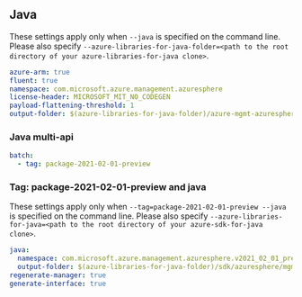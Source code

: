 ## Java

These settings apply only when `--java` is specified on the command line.
Please also specify `--azure-libraries-for-java-folder=<path to the root directory of your azure-libraries-for-java clone>`.

``` yaml $(java)
azure-arm: true
fluent: true
namespace: com.microsoft.azure.management.azuresphere
license-header: MICROSOFT_MIT_NO_CODEGEN
payload-flattening-threshold: 1
output-folder: $(azure-libraries-for-java-folder)/azure-mgmt-azuresphere
```

### Java multi-api

``` yaml $(java) && $(multiapi)
batch:
  - tag: package-2021-02-01-preview
```

### Tag: package-2021-02-01-preview and java

These settings apply only when `--tag=package-2021-02-01-preview --java` is specified on the command line.
Please also specify `--azure-libraries-for-java=<path to the root directory of your azure-sdk-for-java clone>`.

``` yaml $(tag) == 'package-2021-02-01-preview' && $(java) && $(multiapi)
java:
  namespace: com.microsoft.azure.management.azuresphere.v2021_02_01_preview
  output-folder: $(azure-libraries-for-java-folder)/sdk/azuresphere/mgmt-v2021_02_01_preview
regenerate-manager: true
generate-interface: true
```